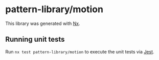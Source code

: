 # pattern-library/motion

This library was generated with [Nx](https://nx.dev).

## Running unit tests

Run `nx test pattern-library/motion` to execute the unit tests via [Jest](https://jestjs.io).
